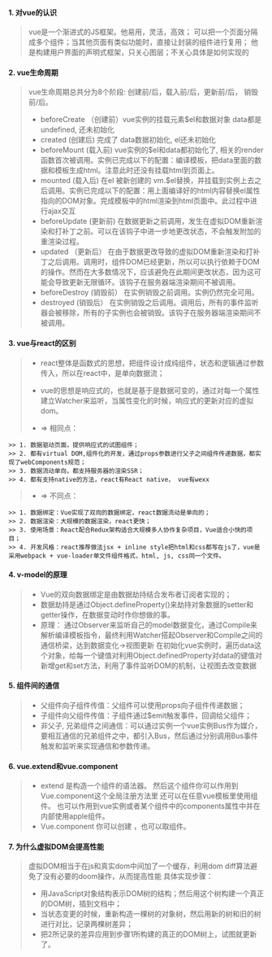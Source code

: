 #### 1. 对vue的认识

> vue是一个渐进式的JS框架。他易用，灵活，高效； 可以把一个页面分隔成多个组件；当其他页面有类似功能时，直接让封装的组件进行复用； 他是构建用户界面的声明式框架，只关心图层；不关心具体是如何实现的

#### 2. vue生命周期

> vue生命周期总共分为8个阶段: 创建前/后，载入前/后，更新前/后， 销毁前/后。
>
> - beforeCreate （创建前）vue实例的挂载元素$el和数据对象 data都是undefined, 还未初始化
> - created (创建后) 完成了 data数据初始化, el还未初始化
> - beforeMount (载入前) vue实例的$el和data都初始化了, 相关的render函数首次被调用。实例已完成以下的配置：编译模板，把data里面的数据和模板生成html。注意此时还没有挂载html到页面上。
> - mounted (载入后) 在el 被新创建的 vm.$el替换，并挂载到实例上去之后调用。实例已完成以下的配置：用上面编译好的html内容替换el属性指向的DOM对象。完成模板中的html渲染到html页面中。此过程中进行ajax交互
> - beforeUpdate (更新前) 在数据更新之前调用，发生在虚拟DOM重新渲染和打补丁之前。可以在该钩子中进一步地更改状态，不会触发附加的重渲染过程。
> - updated （更新后） 在由于数据更改导致的虚拟DOM重新渲染和打补丁之后调用。调用时，组件DOM已经更新，所以可以执行依赖于DOM的操作。然而在大多数情况下，应该避免在此期间更改状态，因为这可能会导致更新无限循环。该钩子在服务器端渲染期间不被调用。
> - beforeDestroy  (销毁前） 在实例销毁之前调用。实例仍然完全可用。
> - destroyed (销毁后） 在实例销毁之后调用。调用后，所有的事件监听器会被移除，所有的子实例也会被销毁。该钩子在服务器端渲染期间不被调用。

#### 3. vue与react的区别

> - react整体是函数式的思想，把组件设计成纯组件，状态和逻辑通过参数传入，所以在react中，是单向数据流；
> - vue的思想是响应式的，也就是基于是数据可变的，通过对每一个属性建立Watcher来监听，当属性变化的时候，响应式的更新对应的虚拟dom。
>
> - =>  相同点：
>
    >> 1. 数据驱动页面，提供响应式的试图组件；
    >> 2. 都有virtual DOM,组件化的开发，通过props参数进行父子之间组件传递数据，都实现了webComponents规范；
    >> 3. 数据流动单向，都支持服务器的渲染SSR；
    >> 4. 都有支持native的方法，react有React native， vue有wexx
>
> - =>  不同点：
>
    >> 1. 数据绑定：Vue实现了双向的数据绑定，react数据流动是单向的；
    >> 2. 数据渲染：大规模的数据渲染，react更快；
    >> 3. 使用场景：React配合Redux架构适合大规模多人协作复杂项目，Vue适合小快的项目；
    >> 4. 开发风格：react推荐做法jsx + inline style把html和css都写在js了，vue是采用webpack + vue-loader单文件组件格式，html, js, css同一个文件。

#### 4. v-model的原理

> - Vue的双向数据绑定是由数据劫持结合发布者订阅者实现的；
> - 数据劫持是通过Object.defineProperty()来劫持对象数据的setter和getter操作，在数据变动时作你想做的事。
> - 原理：
通过Observer来监听自己的model数据变化，通过Compile来解析编译模板指令，最终利用Watcher搭起Observer和Compile之间的通信桥梁，达到数据变化->视图更新
在初始化vue实例时，遍历data这个对象，给每一个键值对利用Object.definedProperty对data的键值对新增get和set方法，利用了事件监听DOM的机制，让视图去改变数据

#### 5. 组件间的通信

> - 父组件向子组件传值：父组件可以使用props向子组件传递数据；
> - 子组件向父组件传值：子组件通过$emit触发事件，回调给父组件；
> - 非父子, 兄弟组件之间通信：可以通过实例一个vue实例Bus作为媒介，要相互通信的兄弟组件之中，都引入Bus，然后通过分别调用Bus事件触发和监听来实现通信和参数传递。

#### 6. vue.extend和vue.component

> - extend
是构造一个组件的语法器。
然后这个组件你可以作用到Vue.component这个全局注册方法里
还可以在任意vue模板里使用组件。
也可以作用到vue实例或者某个组件中的components属性中并在内部使用apple组件。
> - Vue.component
你可以创建 ，也可以取组件。

#### 7. 为什么虚拟DOM会提高性能

> 虚拟DOM相当于在js和真实dom中间加了一个缓存，利用dom diff算法避免了没有必要的doom操作，从而提高性能
> 具体实现步骤：
>
> - 用JavaScript对象结构表示DOM树的结构；然后用这个树构建一个真正的DOM树，插到文档中；
> - 当状态变更的时候，重新构造一棵树的对象树，然后用新的树和旧的树进行对比，记录两棵树差异；
> - 把2所记录的差异应用到步骤1所构建的真正的DOM树上，试图就更新了。
